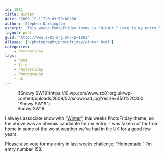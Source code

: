 ```yaml
---
id: 1881
title: Winter
date: '2009-12-11T20:09:59+00:00'
author: 'Stephen Darlington'
excerpt: 'This weeks PhotoFriday theme is "Winter." Here is my entry.'
layout: post
guid: 'http://www.zx81.org.uk/?p=1881'
aliases: ['/photography/photofriday/winter.html']
categories:
    - PhotoFriday
tags:
    - home
    - life
    - PhotoFriday
    - Photography
    - uk
---
```


<figure aria-describedby="caption-attachment-928" class="wp-caption aligncenter" id="attachment_928" style="width: 450px">![Snowy SW19](https://i0.wp.com/www.zx81.org.uk/wp-content/uploads/2009/02/snowroad.jpg?resize=450%2C300 "Snowy SW19")<figcaption class="wp-caption-text" id="caption-attachment-928">Snowy SW19</figcaption></figure>

I always associate snow with “[Winter](http://www.photofriday.com/archives/challenge/000937.php)“, this weeks PhotoFriday theme, so the above was an obvious candidate for my entry. It was taken not far from home in some of the worst weather we’ve had in the UK for a good few years.

Please also vote for [my entry](/photography/photofriday/homemade.html) in last weeks challenge, “[Homemade](http://www.photofriday.com/linkviewer.php?id=935).” I’m entry number 158.